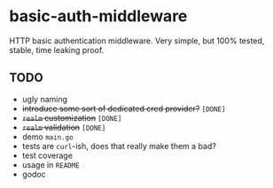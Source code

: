 # basic-auth-middleware

HTTP basic authentication middleware. Very simple, but 100% tested, stable, time leaking proof.

## TODO

- ugly naming
- ~~introduce some sort of dedicated cred provider?~~ `[DONE]`
- ~~`realm` customization~~ `[DONE]`
- ~~`realm` validation~~ `[DONE]`
- demo `main.go`
- tests are `curl`-ish, does that really make them a bad?
- test coverage
- usage in `README`
- godoc

